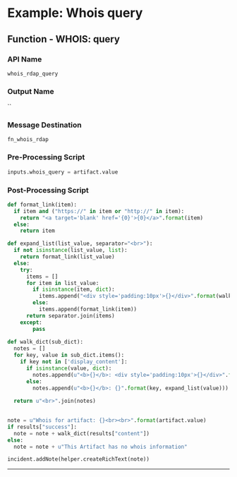 <!--
    DO NOT MANUALLY EDIT THIS FILE
    THIS FILE IS AUTOMATICALLY GENERATED WITH resilient-sdk codegen
    Generated with resilient-sdk v51.0.2.2.1096
-->

# Example: Whois query

## Function - WHOIS: query

### API Name
`whois_rdap_query`

### Output Name
``

### Message Destination
`fn_whois_rdap`

### Pre-Processing Script
```python
inputs.whois_query = artifact.value
```

### Post-Processing Script
```python
def format_link(item):
  if item and ("https://" in item or "http://" in item):
    return "<a target='blank' href='{0}'>{0}</a>".format(item)
  else:
    return item

def expand_list(list_value, separator="<br>"):
  if not isinstance(list_value, list):
    return format_link(list_value)
  else:
    try:
      items = []
      for item in list_value:
        if isinstance(item, dict):
          items.append("<div style='padding:10px'>{}</div>".format(walk_dict(item)))
        else:
          items.append(format_link(item))
      return separator.join(items)
    except:
        pass
    
def walk_dict(sub_dict):
  notes = []
  for key, value in sub_dict.items():
    if key not in ['display_content']:
      if isinstance(value, dict):
        notes.append(u"<b>{}</b>: <div style='padding:10px'>{}</div>".format(key, walk_dict(value)))
      else:
        notes.append(u"<b>{}</b>: {}".format(key, expand_list(value)))
      
  return u"<br>".join(notes)
    

note = u"Whois for artifact: {}<br><br>".format(artifact.value)
if results["success"]:
  note = note + walk_dict(results["content"])
else:
  note = note + u"This Artifact has no whois information"

incident.addNote(helper.createRichText(note))

```

---

